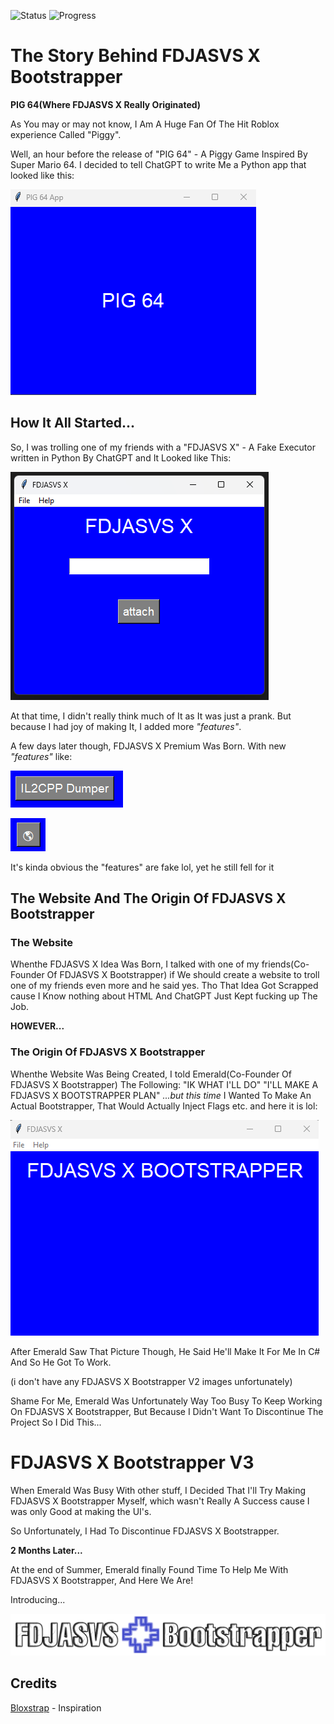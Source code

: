 ![Status](https://img.shields.io/badge/Development%20Paused-FF0000?label=Status)
![Progress](https://img.shields.io/badge/75%25-blue?label=Progress)

# The Story Behind FDJASVS X Bootstrapper

**PIG 64(Where FDJASVS X Really Originated)**

As You may or may not know, I Am A Huge Fan Of The Hit Roblox experience Called "Piggy".

Well, an hour before the release of "PIG 64" - A Piggy Game Inspired By Super Mario 64. I decided to tell ChatGPT to write Me a Python app that looked like this:

![PIG64](Images/pog64app.png)

## How It All Started...
So, I was trolling one of my friends with a "FDJASVS X" - A Fake Executor written in Python By ChatGPT and It Looked like This: 

![FDJASVS X](Images/FDJASVSXImage.png)

At that time, I didn't really think much of It as It was just a prank. But because I had joy of making It, I added more _"features"_.

A few days later though, FDJASVS X Premium Was Born. With new _"features"_ like:

![il2cpp sucks](Images/i2dumimage.png)

![Uncopylocking](Images/b.png)

It's kinda obvious the "features" are fake lol, yet he still fell for it

## The Website And The Origin Of FDJASVS X Bootstrapper

### The Website

Whenthe FDJASVS X Idea Was Born, I talked with one of my friends(Co-Founder Of FDJASVS X Bootstrapper) if We should create a website to troll one of my friends even more and he said yes. Tho That Idea Got Scrapped cause I Know nothing about HTML And ChatGPT Just Kept fucking up The Job.

**HOWEVER...**

### The Origin Of FDJASVS X Bootstrapper

Whenthe Website Was Being Created, I told Emerald(Co-Founder Of FDJASVS X Bootstrapper) The Following:
"IK WHAT I'LL DO"
"I'LL MAKE A FDJASVS X BOOTSTRAPPER PLAN"
_...but this time_
I Wanted To Make An Actual Bootstrapper, That Would Actually Inject Flags etc.
and here it is lol:

![FDJASVS X Bootstrapper V1](Images/bootv1.png)

After Emerald Saw That Picture Though, He Said He'll Make It For Me In C# And So He Got To Work.

(i don't have any FDJASVS X Bootstrapper V2 images unfortunately)

Shame For Me, Emerald Was Unfortunately Way Too Busy To Keep Working On FDJASVS X Bootstrapper, But Because I Didn't Want To Discontinue The Project So I Did This...

# FDJASVS X Bootstrapper V3

When Emerald Was Busy With other stuff, I Decided That I'll Try Making FDJASVS X Bootstrapper Myself, which wasn't Really A Success cause I was only Good at making the UI's.

So Unfortunately, I Had To Discontinue FDJASVS X Bootstrapper.

**2 Months Later...**

At the end of Summer, Emerald finally Found Time To Help Me With FDJASVS X Bootstrapper, And Here We Are! 

Introducing...

![Logo](Images/FDXBLogo.png)

## Credits

[Bloxstrap](https://github.com/bloxstraplabs) - Inspiration
